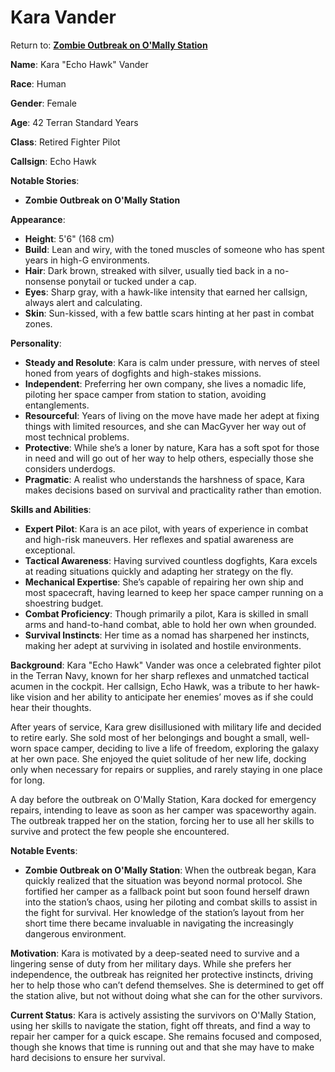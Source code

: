 # Kara Vander
Return to: [**Zombie Outbreak on O'Mally Station**](ZombieOutbreakOnOMallyStation.md)

**Name**: Kara "Echo Hawk" Vander

**Race**: Human

**Gender**: Female

**Age**: 42 Terran Standard Years

**Class**: Retired Fighter Pilot

**Callsign**: Echo Hawk

**Notable Stories**:

- **Zombie Outbreak on O'Mally Station**

**Appearance**:

- **Height**: 5'6" (168 cm)
- **Build**: Lean and wiry, with the toned muscles of someone who has spent years in high-G environments.
- **Hair**: Dark brown, streaked with silver, usually tied back in a no-nonsense ponytail or tucked under a cap.
- **Eyes**: Sharp gray, with a hawk-like intensity that earned her callsign, always alert and calculating.
- **Skin**: Sun-kissed, with a few battle scars hinting at her past in combat zones.

**Personality**:

- **Steady and Resolute**: Kara is calm under pressure, with nerves of steel honed from years of dogfights and high-stakes missions.
- **Independent**: Preferring her own company, she lives a nomadic life, piloting her space camper from station to station, avoiding entanglements.
- **Resourceful**: Years of living on the move have made her adept at fixing things with limited resources, and she can MacGyver her way out of most technical problems.
- **Protective**: While she’s a loner by nature, Kara has a soft spot for those in need and will go out of her way to help others, especially those she considers underdogs.
- **Pragmatic**: A realist who understands the harshness of space, Kara makes decisions based on survival and practicality rather than emotion.

**Skills and Abilities**:

- **Expert Pilot**: Kara is an ace pilot, with years of experience in combat and high-risk maneuvers. Her reflexes and spatial awareness are exceptional.
- **Tactical Awareness**: Having survived countless dogfights, Kara excels at reading situations quickly and adapting her strategy on the fly.
- **Mechanical Expertise**: She’s capable of repairing her own ship and most spacecraft, having learned to keep her space camper running on a shoestring budget.
- **Combat Proficiency**: Though primarily a pilot, Kara is skilled in small arms and hand-to-hand combat, able to hold her own when grounded.
- **Survival Instincts**: Her time as a nomad has sharpened her instincts, making her adept at surviving in isolated and hostile environments.

**Background**: Kara "Echo Hawk" Vander was once a celebrated fighter pilot in the Terran Navy, known for her sharp reflexes and unmatched tactical acumen in the cockpit. Her callsign, Echo Hawk, was a tribute to her hawk-like vision and her ability to anticipate her enemies’ moves as if she could hear their thoughts.

After years of service, Kara grew disillusioned with military life and decided to retire early. She sold most of her belongings and bought a small, well-worn space camper, deciding to live a life of freedom, exploring the galaxy at her own pace. She enjoyed the quiet solitude of her new life, docking only when necessary for repairs or supplies, and rarely staying in one place for long.

A day before the outbreak on O'Mally Station, Kara docked for emergency repairs, intending to leave as soon as her camper was spaceworthy again. The outbreak trapped her on the station, forcing her to use all her skills to survive and protect the few people she encountered.

**Notable Events**:

- **Zombie Outbreak on O'Mally Station**: When the outbreak began, Kara quickly realized that the situation was beyond normal protocol. She fortified her camper as a fallback point but soon found herself drawn into the station’s chaos, using her piloting and combat skills to assist in the fight for survival. Her knowledge of the station’s layout from her short time there became invaluable in navigating the increasingly dangerous environment.

**Motivation**: Kara is motivated by a deep-seated need to survive and a lingering sense of duty from her military days. While she prefers her independence, the outbreak has reignited her protective instincts, driving her to help those who can’t defend themselves. She is determined to get off the station alive, but not without doing what she can for the other survivors.

**Current Status**: Kara is actively assisting the survivors on O'Mally Station, using her skills to navigate the station, fight off threats, and find a way to repair her camper for a quick escape. She remains focused and composed, though she knows that time is running out and that she may have to make hard decisions to ensure her survival.